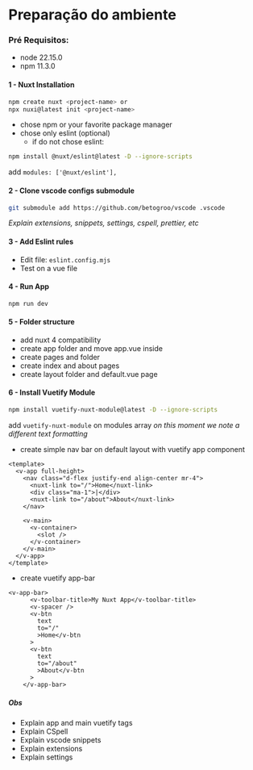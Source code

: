 # Preparação do ambiente

### Pré Requisitos:

- node 22.15.0
- npm 11.3.0

#### 1 - Nuxt Installation

```bash
npm create nuxt <project-name> or
npx nuxi@latest init <project-name>
```

- chose npm or your favorite package manager
- chose only eslint (optional)
  - if do not chose eslint:
```bash
npm install @nuxt/eslint@latest -D --ignore-scripts
```
add `modules: ['@nuxt/eslint'],`

#### 2 - Clone vscode configs submodule

```bash
git submodule add https://github.com/betogroo/vscode .vscode
```

_Explain extensions, snippets, settings, cspell, prettier, etc_

#### 3 - Add Eslint rules

- Edit file: `eslint.config.mjs`
- Test on a vue file

#### 4 - Run App

```bash
npm run dev
```

#### 5 - Folder structure

- add nuxt 4 compatibility
- create app folder and move app.vue inside
- create pages and folder
- create index and about pages
- create layout folder and default.vue page

#### 6 - Install Vuetify Module

```bash
npm install vuetify-nuxt-module@latest -D --ignore-scripts
```

add `vuetify-nuxt-module` on modules array
_on this moment we note a different text formatting_

- create simple nav bar on default layout with vuetify app component

```
<template>
  <v-app full-height>
    <nav class="d-flex justify-end align-center mr-4">
      <nuxt-link to="/">Home</nuxt-link>
      <div class="ma-1">|</div>
      <nuxt-link to="/about">About</nuxt-link>
    </nav>

    <v-main>
      <v-container>
        <slot />
      </v-container>
    </v-main>
  </v-app>
</template>
```

- create vuetify app-bar

```
<v-app-bar>
      <v-toolbar-title>My Nuxt App</v-toolbar-title>
      <v-spacer />
      <v-btn
        text
        to="/"
        >Home</v-btn
      >
      <v-btn
        text
        to="/about"
        >About</v-btn
      >
    </v-app-bar>
```

##### Obs

- Explain app and main vuetify tags
- Explain CSpell
- Explain vscode snippets
- Explain extensions
- Explain settings
